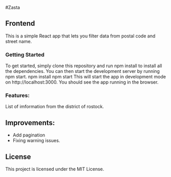 #Zasta

## Frontend 
This is a simple React app that lets you filter data from postal code and street name.

### Getting Started
To get started, simply clone this repository and run npm install to install all the dependencies. You can then start the development server by running npm start.
npm install
npm start
This will start the app in development mode on http://localhost:3000. You should see the app running in the browser.

### Features:
List of imformation from the district of rostock.

## Improvements:
- Add pagination
- Fixing warning issues.


## License
This project is licensed under the MIT License.
